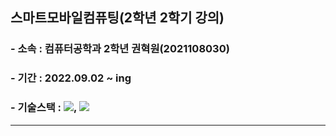 ## 스마트모바일컴퓨팅(2학년 2학기 강의)

### - 소속 : 컴퓨터공학과 2학년 권혁원(2021108030)

### - 기간 : 2022.09.02 ~ ing

### - 기술스택 : <img src="https://img.shields.io/badge/Flutter-02569B?style=flat-square&logo=flutter&logoColor=white"/>, <img src="https://img.shields.io/badge/Dart-0175C2?style=flat-square&logo=dart&logoColor=white"/>

-----------------------------------

